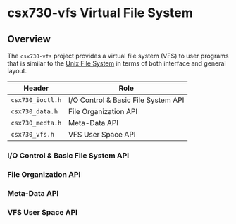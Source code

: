 # csx730-vfs Virtual File System

## Overview

The `csx730-vfs` project provides a virtual file system (VFS) to user programs that
is similar to the [Unix File System](https://en.wikipedia.org/wiki/Unix_File_System)
in terms of both interface and general layout. 

| Header            | Role                                |
|-------------------|-------------------------------------|
| `csx730_ioctl.h`  | I/O Control & Basic File System API |
| `csx730_data.h`   | File Organization API               |
| `csx730_medta.h`  | Meta-Data API                       |
| `csx730_vfs.h`    | VFS User Space API                  |

### I/O Control & Basic File System API

### File Organization API

### Meta-Data API

### VFS User Space API


